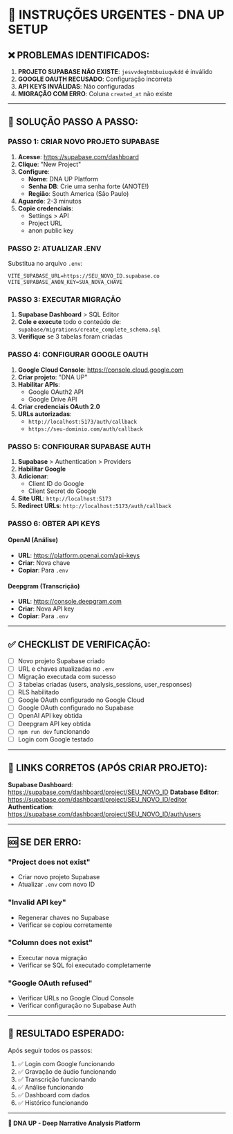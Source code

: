 # 🚨 INSTRUÇÕES URGENTES - DNA UP SETUP

## ❌ PROBLEMAS IDENTIFICADOS:

1. **PROJETO SUPABASE NÃO EXISTE**: `jesvvdegtmbbuiuqwkdd` é inválido
2. **GOOGLE OAUTH RECUSADO**: Configuração incorreta
3. **API KEYS INVÁLIDAS**: Não configuradas
4. **MIGRAÇÃO COM ERRO**: Coluna `created_at` não existe

---

## 🔧 SOLUÇÃO PASSO A PASSO:

### PASSO 1: CRIAR NOVO PROJETO SUPABASE

1. **Acesse**: https://supabase.com/dashboard
2. **Clique**: "New Project" 
3. **Configure**:
   - **Nome**: DNA UP Platform
   - **Senha DB**: Crie uma senha forte (ANOTE!)
   - **Região**: South America (São Paulo)
4. **Aguarde**: 2-3 minutos
5. **Copie credenciais**:
   - Settings > API
   - Project URL
   - anon public key

### PASSO 2: ATUALIZAR .ENV

Substitua no arquivo `.env`:
```env
VITE_SUPABASE_URL=https://SEU_NOVO_ID.supabase.co
VITE_SUPABASE_ANON_KEY=SUA_NOVA_CHAVE
```

### PASSO 3: EXECUTAR MIGRAÇÃO

1. **Supabase Dashboard** > SQL Editor
2. **Cole e execute** todo o conteúdo de:
   `supabase/migrations/create_complete_schema.sql`
3. **Verifique** se 3 tabelas foram criadas

### PASSO 4: CONFIGURAR GOOGLE OAUTH

1. **Google Cloud Console**: https://console.cloud.google.com
2. **Criar projeto**: "DNA UP"
3. **Habilitar APIs**:
   - Google OAuth2 API
   - Google Drive API
4. **Criar credenciais OAuth 2.0**
5. **URLs autorizadas**:
   - `http://localhost:5173/auth/callback`
   - `https://seu-dominio.com/auth/callback`

### PASSO 5: CONFIGURAR SUPABASE AUTH

1. **Supabase** > Authentication > Providers
2. **Habilitar Google**
3. **Adicionar**:
   - Client ID do Google
   - Client Secret do Google
4. **Site URL**: `http://localhost:5173`
5. **Redirect URLs**: `http://localhost:5173/auth/callback`

### PASSO 6: OBTER API KEYS

#### OpenAI (Análise)
- **URL**: https://platform.openai.com/api-keys
- **Criar**: Nova chave
- **Copiar**: Para `.env`

#### Deepgram (Transcrição)
- **URL**: https://console.deepgram.com
- **Criar**: Nova API key
- **Copiar**: Para `.env`

---

## ✅ CHECKLIST DE VERIFICAÇÃO:

- [ ] Novo projeto Supabase criado
- [ ] URL e chaves atualizadas no `.env`
- [ ] Migração executada com sucesso
- [ ] 3 tabelas criadas (users, analysis_sessions, user_responses)
- [ ] RLS habilitado
- [ ] Google OAuth configurado no Google Cloud
- [ ] Google OAuth configurado no Supabase
- [ ] OpenAI API key obtida
- [ ] Deepgram API key obtida
- [ ] `npm run dev` funcionando
- [ ] Login com Google testado

---

## 🔗 LINKS CORRETOS (APÓS CRIAR PROJETO):

**Supabase Dashboard**: https://supabase.com/dashboard/project/SEU_NOVO_ID
**Database Editor**: https://supabase.com/dashboard/project/SEU_NOVO_ID/editor
**Authentication**: https://supabase.com/dashboard/project/SEU_NOVO_ID/auth/users

---

## 🆘 SE DER ERRO:

### "Project does not exist"
- Criar novo projeto Supabase
- Atualizar `.env` com novo ID

### "Invalid API key"
- Regenerar chaves no Supabase
- Verificar se copiou corretamente

### "Column does not exist"
- Executar nova migração
- Verificar se SQL foi executado completamente

### "Google OAuth refused"
- Verificar URLs no Google Cloud Console
- Verificar configuração no Supabase Auth

---

## 🎯 RESULTADO ESPERADO:

Após seguir todos os passos:
1. ✅ Login com Google funcionando
2. ✅ Gravação de áudio funcionando
3. ✅ Transcrição funcionando
4. ✅ Análise funcionando
5. ✅ Dashboard com dados
6. ✅ Histórico funcionando

---

**🧬 DNA UP - Deep Narrative Analysis Platform**
